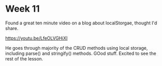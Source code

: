 # Week 11

Found a great ten minute video on a blog about localStorgae, thought I'd share.

https://youtu.be/LfeOLVGHiXI

He goes through majority of the CRUD methods using local storage, including parse() and stringify() methods. GOod stuff. Excited to see the rest of the lesson.